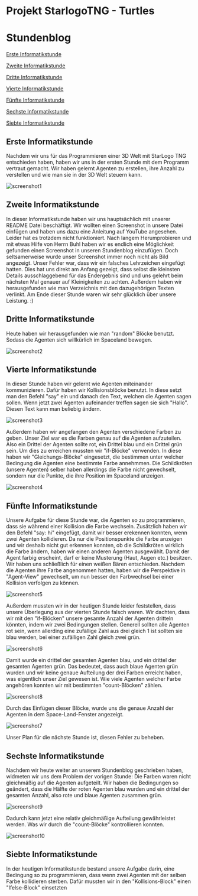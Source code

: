 # Projekt StarlogoTNG - Turtles

# Stundenblog

[Erste Informatikstunde](#eins)

[Zweite Informatikstunde](#zwei)

[Dritte Informatikstunde](#drei)

[Vierte Informatikstunde](#vier)

[Fünfte Informatikstunde](#fünf)

[Sechste Informatikstunde](#sechs)

[Siebte Informatikstunde](#sieben)


## Erste Informatikstunde<a name="eins"></a>

Nachdem wir uns für das Programmieren einer 3D Welt mit StarLogo TNG entschieden haben, haben wir uns in der ersten Stunde mit dem Programm vertraut gemacht. Wir haben gelernt Agenten zu erstellen, ihre Anzahl zu verstellen und wie man sie in der 3D Welt steuern kann. 


 
 
 ![screenshot1](Bilder/screenshot1.png "Screenshot 1")
 
 
 
 ## Zweite Informatikstunde<a name="zwei"></a>
 
In dieser Informatikstunde haben wir uns hauptsächlich mit unserer README Datei beschäftigt. Wir wollten einen Screenshot in unsere Datei einfügen und haben uns dazu eine Anleitung auf YouTube angesehen. Leider hat es trotzdem nicht funktioniert. Nach langem Herumprobieren und mit etwas Hilfe von Herrn Buhl haben wir es endlich eine Möglichkeit gefunden einen Screenshot in unseren Stundenblog einzufügen. Doch seltsamerweise wurde unser Screenshot immer noch nicht als Bild angezeigt. Unser Fehler war, dass wir ein falsches Lehrzeichen eingefügt hatten. Dies hat uns direkt am Anfang gezeigt, dass selbst die kleinsten Details ausschlaggebend für das Endergebnis sind und uns gelehrt beim nächsten Mal genauer auf Kleinigkeiten zu achten. Außerdem haben wir herausgefunden wie man Verzeichnis mit den dazugehörigen Texten verlinkt. Am Ende dieser Stunde waren wir sehr glücklich über unsere Leistung. :)
 
 
 ## Dritte Informatikstunde<a name="drei"></a>
 
 Heute haben wir herausgefunden wie man "random" Blöcke benutzt. Sodass die Agenten sich willkürlich im Spaceland bewegen. 
 
 ![screenshot2](Bilder/screenshot2.png "Screenshot 2")
 
 
 ## Vierte Informatikstunde<a name="vier"></a>
 
In dieser Stunde haben wir gelernt wie Agenten miteinander kommunizieren. Dafür haben wir Kollisionsblöcke benutzt. In diese setzt man den Befehl "say" ein und danach den Text, welchen die Agenten sagen sollen. Wenn jetzt zwei Agenten aufeinander treffen sagen sie sich "Hallo". Diesen Text kann man beliebig ändern.

![screenshot3](Bilder/screenshot3.png "Screenshot 3")

Außerdem haben wir angefangen den Agenten verschiedene Farben zu geben. Unser Ziel war es die Farben genau auf die Agenten aufzuteilen. Also ein Drittel der Agenten sollte rot, ein Drittel blau und ein Drittel grün sein. Um dies zu erreichen mussten wir "if-Blöcke" verwenden. In diese haben wir "Gleichungs-Blöcke" eingesetzt, die bestimmen unter welcher Bedingung die Agenten eine bestimmte Farbe annehmmen. Die Schildkröten (unsere Agenten) selber haben allerdings die Farbe nicht gewechselt, sondern nur die Punkte, die ihre Position im Spaceland anzeigen.

![screenshot4](Bilder/screenshot4.png "Screenshot 4")

## Fünfte Informatikstunde<a name="fünf"></a>

Unsere Aufgabe für diese Stunde war, die Agenten so zu programmieren, dass sie während einer Kollision die Farbe wechseln. Zusätzlich haben wir den Befehl "say: hi" eingefügt, damit wir besser erekennen konnten, wenn zwei Agenten kollidieren. Da nur die Positionspunkte die Farbe anzeigen und wir deshalb nicht gut erkennen konnten, ob die Schildkröten wirklich die Farbe ändern, haben wir einen anderen Agenten ausgewählt. 
Damit der Agent farbig erscheint, darf er keine Musterung (Haut, Augen etc.) besitzen. Wir haben uns schließlich für einen weißen Bären entschieden. Nachdem die Agenten ihre Farbe angenommen hatten, haben wir die Perspektive in "Agent-View" gewechselt, um nun besser den Farbwechsel bei einer Kollision verfolgen zu können.

![screenshot5](Bilder/screenshot5.png "Screenshot 5")

Außerdem mussten wir in der heutigen Stunde leider feststellen, dass unsere Überlegung aus der vierten Stunde falsch waren. Wir dachten, dass wir mit den "if-Blöcken" unsere gesamte Anzahl der Agenten dritteln könnten, indem wir zwei Bedingungen stellen. Generell sollten alle Agenten rot sein, wenn allerding eine zufällige Zahl aus drei gleich 1 ist sollten sie blau werden, bei einer zufälligen Zahl gleich zwei grün. 

![screenshot6](Bilder/screenshot6.png "Screenshot 6")

Damit wurde ein drittel der gesamten Agenten blau, und ein drittel der gesamten Agenten grün. Das bedeutet, dass auch blaue Agenten grün wurden und wir keine genaue Aufteilung der drei Farben erreicht haben, was eigentlich unser Ziel gewesen ist. Wie viele Agenten welcher Farbe angehören konnten wir mit bestimmten "count-Blöcken" zählen.

![screenshot8](Bilder/screenshot8.png "Screenshot 8")

Durch das Einfügen dieser Blöcke, wurde uns die genaue Anzahl der Agenten in dem Space-Land-Fenster angezeigt.

![screenshot7](Bilder/screenshot7.png "Screenshot 7")

Unser Plan für die nächste Stunde ist, diesen Fehler zu beheben.

## Sechste Informatikstunde<a name="sechs"></a>
 
Nachdem wir heute weiter an unserem Stundenblog geschrieben haben, widmeten wir uns dem Problem der vorigen Stunde: Die Farben waren nicht gleichmäßig auf die Agenten aufgeteilt. Wir haben die Bedingungen so geändert, dass die Hälfte der roten Agenten blau wurden und ein drittel der gesamten Anzahl, also rote und blaue Agenten zusammen grün. 

![screenshot9](Bilder/screenshot9.png "Screenshot 9")

Dadurch kann jetzt eine relativ gleichmäßige Aufteilung gewährleistet werden. Was wir durch die "count-Blöcke" kontrollieren konnten.

![screenshot10](Bilder/screenshot10.png "Screenshot 10")

## Siebte Informatikstunde<a name="sieben"></a>

In der heutigen Informatikstunde bestand unsere Aufgabe darin, eine Bedingung so zu programmieren, dass wenn zwei Agenten mit der selben Farbe kollidieren sterben. Dafür mussten wir in den "Kollisions-Block" einen "Ifelse-Block" einsetzten






